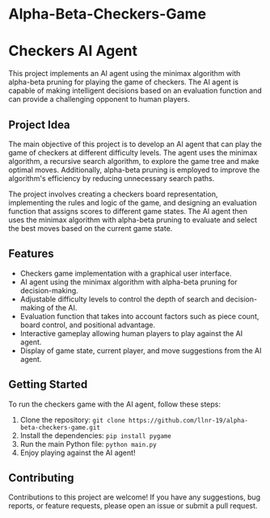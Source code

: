 # Alpha-Beta-Checkers-Game
# Checkers AI Agent

This project implements an AI agent using the minimax algorithm with alpha-beta pruning for playing the game of checkers. The AI agent is capable of making intelligent decisions based on an evaluation function and can provide a challenging opponent to human players.

## Project Idea

The main objective of this project is to develop an AI agent that can play the game of checkers at different difficulty levels. The agent uses the minimax algorithm, a recursive search algorithm, to explore the game tree and make optimal moves. Additionally, alpha-beta pruning is employed to improve the algorithm's efficiency by reducing unnecessary search paths.

The project involves creating a checkers board representation, implementing the rules and logic of the game, and designing an evaluation function that assigns scores to different game states. The AI agent then uses the minimax algorithm with alpha-beta pruning to evaluate and select the best moves based on the current game state.

## Features

- Checkers game implementation with a graphical user interface.
- AI agent using the minimax algorithm with alpha-beta pruning for decision-making.
- Adjustable difficulty levels to control the depth of search and decision-making of the AI.
- Evaluation function that takes into account factors such as piece count, board control, and positional advantage.
- Interactive gameplay allowing human players to play against the AI agent.
- Display of game state, current player, and move suggestions from the AI agent.


## Getting Started

To run the checkers game with the AI agent, follow these steps:

1. Clone the repository: `git clone https://github.com/llnr-19/alpha-beta-checkers-game.git`
2. Install the dependencies: `pip install pygame`
3. Run the main Python file: `python main.py`
4. Enjoy playing against the AI agent!


## Contributing

Contributions to this project are welcome! If you have any suggestions, bug reports, or feature requests, please open an issue or submit a pull request.


